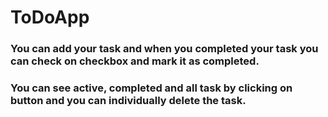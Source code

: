 # ToDoApp
### You can add your task and when you completed your task you can check on checkbox and mark it as completed.
### You can see active, completed and all task by clicking on button and you can individually delete the task.

